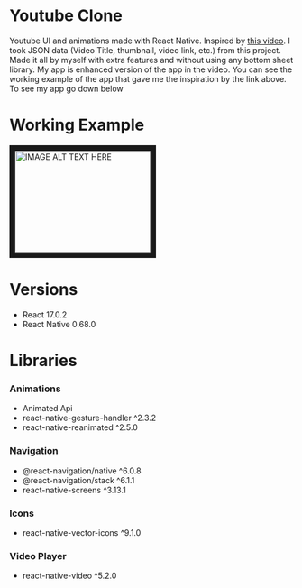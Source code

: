 # Youtube Clone

Youtube UI and animations made with React Native.
Inspired by [this video](https://www.youtube.com/watch?v=CQGV_FDvS-Q&t=17122s). I took JSON data (Video Title, thumbnail, video link, etc.) from this project.
Made it all by myself with extra features and without using any bottom sheet library.
My app is enhanced version of the app in the video. You can see the working example of the app that gave me the inspiration by the link above.
To see my app go down below

# Working Example
<a href="http://www.youtube.com/watch?feature=player_embedded&v=-8gpqf6EOas
" target="_blank"><img src="http://img.youtube.com/vi/-8gpqf6EOas/0.jpg" 
alt="IMAGE ALT TEXT HERE" width="240" height="180" border="10" /></a>

# Versions
- React 17.0.2
- React Native 0.68.0

# Libraries
### Animations
- Animated Api
- react-native-gesture-handler ^2.3.2
- react-native-reanimated ^2.5.0

### Navigation
- @react-navigation/native ^6.0.8
- @react-navigation/stack ^6.1.1
- react-native-screens ^3.13.1

### Icons
- react-native-vector-icons ^9.1.0

### Video Player
- react-native-video ^5.2.0
